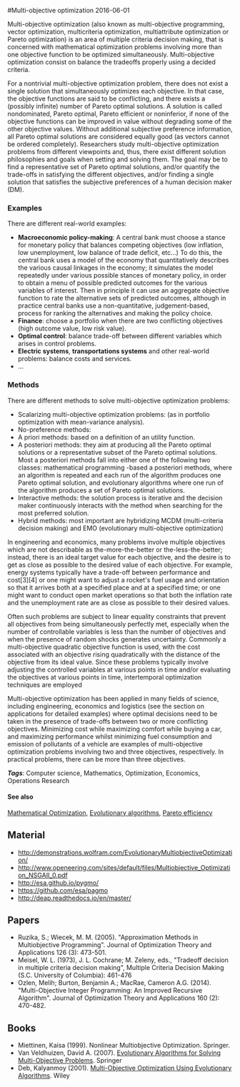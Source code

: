 
#Multi-objective optimization
2016-06-01

Multi-objective optimization (also known as multi-objective programming, vector optimization, multicriteria optimization, multiattribute optimization or Pareto optimization) is an area of multiple criteria decision making, that is concerned with mathematical optimization problems involving more than one objective function to be optimized simultaneously. Multi-objective optimization consist on balance the tradeoffs properly using a decided criteria.

For a nontrivial multi-objective optimization problem, there does not exist a single solution that simultaneously optimizes each objective. In that case, the objective functions are said to be conflicting, and there exists a (possibly infinite) number of Pareto optimal solutions. A solution is called nondominated, Pareto optimal, Pareto efficient or noninferior, if none of the objective functions can be improved in value without degrading some of the other objective values. Without additional subjective preference information, all Pareto optimal solutions are considered equally good (as vectors cannot be ordered completely). Researchers study multi-objective optimization problems from different viewpoints and, thus, there exist different solution philosophies and goals when setting and solving them. The goal may be to find a representative set of Pareto optimal solutions, and/or quantify the trade-offs in satisfying the different objectives, and/or finding a single solution that satisfies the subjective preferences of a human decision maker (DM).

### Examples
There are different real-world examples:
* **Macroeconomic policy-making**: A central bank must choose a stance for monetary policy that balances competing objectives (low inflation, low unemployment, low balance of trade deficit, etc...) To do this, the central bank uses a model of the economy that quantitatively describes the various causal linkages in the economy; it simulates the model repeatedly under various possible stances of monetary policy, in order to obtain a menu of possible predicted outcomes for the various variables of interest. Then in principle it can use an aggregate objective function to rate the alternative sets of predicted outcomes, although in practice central banks use a non-quantitative, judgement-based, process for ranking the alternatives and making the policy choice.
* **Finance**: choose a portfolio when there are two conflicting objectives (high outcome value, low risk value).
* **Optimal control**: balance trade-off between different variables which arises in control problems.
* **Electric systems**, **transportations systems** and other real-world problems: balance costs and services.
* ...

### Methods
There are different methods to solve multi-objective optimization problems:
* Scalarizing multi-objective optimization problems: (as in portfolio optimization with mean-variance analysis).
* No-preference methods: 
* A priori methods: based on a definition of an utility function.
* A posteriori methods: they aim at producing all the Pareto optimal solutions or a representative subset of the Pareto optimal solutions. Most a posteriori methods fall into either one of the following two classes: mathematical programming -based a posteriori methods, where an algorithm is repeated and each run of the algorithm produces one Pareto optimal solution, and evolutionary algorithms where one run of the algorithm produces a set of Pareto optimal solutions.
* Interactive methods: the solution process is iterative and the decision maker continuously interacts with the method when searching for the most preferred solution.
* Hybrid methods: most important are hybridizing MCDM (multi-criteria decision making) and EMO (evolutionary multi-objective optimization)

In engineering and economics, many problems involve multiple objectives which are not describable as the-more-the-better or the-less-the-better; instead, there is an ideal target value for each objective, and the desire is to get as close as possible to the desired value of each objective. For example, energy systems typically have a trade-off between performance and cost[3][4] or one might want to adjust a rocket's fuel usage and orientation so that it arrives both at a specified place and at a specified time; or one might want to conduct open market operations so that both the inflation rate and the unemployment rate are as close as possible to their desired values.

Often such problems are subject to linear equality constraints that prevent all objectives from being simultaneously perfectly met, especially when the number of controllable variables is less than the number of objectives and when the presence of random shocks generates uncertainty. Commonly a multi-objective quadratic objective function is used, with the cost associated with an objective rising quadratically with the distance of the objective from its ideal value. Since these problems typically involve adjusting the controlled variables at various points in time and/or evaluating the objectives at various points in time, intertemporal optimization techniques are employed


Multi-objective optimization has been applied in many fields of science, including engineering, economics and logistics (see the section on applications for detailed examples) where optimal decisions need to be taken in the presence of trade-offs between two or more conflicting objectives. Minimizing cost while maximizing comfort while buying a car, and maximizing performance whilst minimizing fuel consumption and emission of pollutants of a vehicle are examples of multi-objective optimization problems involving two and three objectives, respectively. In practical problems, there can be more than three objectives.

***Tags***: Computer science, Mathematics, Optimization, Economics, Operations Research

#### See also
[Mathematical Optimization](/mathematical_optimization), [Evolutionary algorithms](/evolutionary_algorithms), [Pareto efficiency](/pareto_efficiency)
## Material
* http://demonstrations.wolfram.com/EvolutionaryMultiobjectiveOptimization/
* http://www.openeering.com/sites/default/files/Multiobjective_Optimization_NSGAII_0.pdf
* http://esa.github.io/pygmo/
* https://github.com/esa/pagmo
* http://deap.readthedocs.io/en/master/

## Papers
* Ruzika, S.; Wiecek, M. M. (2005). "Approximation Methods in Multiobjective Programming". Journal of Optimization Theory and Applications 126 (3): 473-501.
* Meisel, W. L. (1973), J. L. Cochrane; M. Zeleny, eds., "Tradeoff decision in multiple criteria decision making", Multiple Criteria Decision Making (S.C. University of Columbia): 461-476
* Ozlen, Melih; Burton, Benjamin A.; MacRae, Cameron A.G. (2014). "Multi-Objective Integer Programming: An Improved Recursive Algorithm". Journal of Optimization Theory and Applications 160 (2): 470-482.

## Books
* Miettinen, Kaisa (1999). Nonlinear Multiobjective Optimization. Springer.
* Van Veldhuizen, David A. (2007). [Evolutionary Algorithms for Solving Multi-Objective Problems](https://www.goodreads.com/book/show/706562.Evolutionary_Algorithms_for_Solving_Multi_Objective_Problems). Springer
* Deb, Kalyanmoy (2001). [Multi-Objective Optimization Using Evolutionary Algorithms](https://www.goodreads.com/book/show/3337028-multi-objective-optimization-using-evolutionary-algorithms). Wiley



